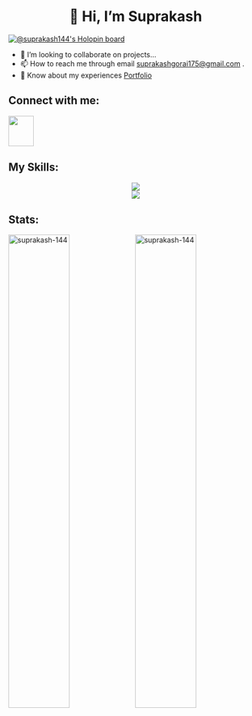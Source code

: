 <h1  align="center">👋 Hi, I’m Suprakash </h1>

[![@suprakash144's Holopin board](https://holopin.me/suprakash144)](https://holopin.io/@suprakash144)
- 👀 I’m looking to collaborate on projects...
- 📫 How to reach me through email suprakashgorai175@gmail.com .
- 📄 Know about my experiences [Portfolio](https://porfolio-website-three.vercel.app/)

## Connect with me:
<p align="left">
<a href="https://www.linkedin.com/in/suprakash-gorai/" target="blank">
  <img align="center" src="https://raw.githubusercontent.com/rahuldkjain/github-profile-readme-generator/master/src/images/icons/Social/linked-in-alt.svg" alt="" height="60" width="50" /></a>



</p>

## My Skills:

<p align="center">
  <a href="https://skillicons.dev">
    <img src="https://skillicons.dev/icons?i=html,css,bootstrap,js,react,redux,nodejs,express,nextjs,postman,mongodb,firebase,mysql,">
    <br>
    <img  src="https://skillicons.dev/icons?i=git,github,c,cpp,python">
    
  </a>
</p>

## Stats:

<p align="left">
  <img src="https://github-readme-stats.vercel.app/api/top-langs?username=suprakash-144&&langs_count=6&theme=radical&layout=compact&show_icons=true&locale=en" display=inline width=49%  alt="suprakash-144" />
  <img src="https://github-readme-stats.vercel.app/api?username=suprakash-144&theme=radical&layout=compact&show_icons=true&locale=en"display=inline width=49% alt="suprakash-144"  />
</p>
<p>&nbsp;</p>

<!---
suprakash-144/suprakash-144 is a ✨ special ✨ repository because its `README.md` (this file) appears on your GitHub profile.
You can click the Preview link to take a look at your changes.
--->
